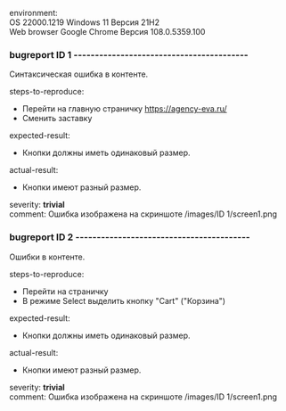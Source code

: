 environment:   
    OS 22000.1219 Windows 11 Версия 21H2   
    Web browser Google Chrome Версия 108.0.5359.100
    
### bugreport ID 1 -----------------------------------------
    
Синтаксическая ошибка в контенте.    
    
steps-to-reproduce:
  - Перейти на главную страничку https://agency-eva.ru/
  - Сменить заставку 
 
expected-result:
  - Кнопки должны иметь одинаковый размер.
    
actual-result:
  - Кнопки имеют разный размер.
    
severity: __trivial__  
comment: Ошибка изображена на скриншоте /images/ID 1/screen1.png
  
    
### bugreport ID 2 -----------------------------------------
    
Ошибки в контенте.    
    
steps-to-reproduce:
  - Перейти на страничку
  - В режиме Select выделить кнопку "Cart" ("Корзина")
 
expected-result:
  - Кнопки должны иметь одинаковый размер.
    
actual-result:
  - Кнопки имеют разный размер.
    
severity: __trivial__  
comment: Ошибка изображена на скриншоте /images/ID 1/screen1.png
  
